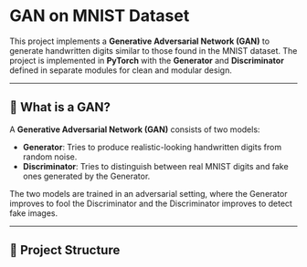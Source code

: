 # GAN on MNIST Dataset

This project implements a **Generative Adversarial Network (GAN)** to generate handwritten digits similar to those found in the MNIST dataset. The project is implemented in **PyTorch** with the **Generator** and **Discriminator** defined in separate modules for clean and modular design.

---

## 🧠 What is a GAN?

A **Generative Adversarial Network (GAN)** consists of two models:

- **Generator**: Tries to produce realistic-looking handwritten digits from random noise.
- **Discriminator**: Tries to distinguish between real MNIST digits and fake ones generated by the Generator.

The two models are trained in an adversarial setting, where the Generator improves to fool the Discriminator and the Discriminator improves to detect fake images.

---

## 📁 Project Structure

